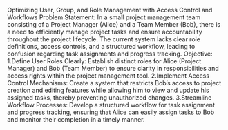Optimizing User, Group, and Role Management with Access Control and Workflows
Problem Statement:
In a small project management team consisting of a Project Manager (Alice) and a Team Member (Bob), there is a need to efficiently manage project tasks and ensure accountability throughout the project lifecycle. The current system lacks clear role definitions, access controls, and a structured workflow, leading to confusion regarding task assignments and progress tracking.
Objective:
1.Define User Roles Clearly: Establish distinct roles for Alice (Project Manager) and Bob (Team Member) to ensure clarity in responsibilities and access rights within the project management tool.
2.Implement Access Control Mechanisms: Create a system that restricts Bob’s access to project creation and editing features while allowing him to view and update his assigned tasks, thereby preventing unauthorized changes.
3.Streamline Workflow Processes: Develop a structured workflow for task assignment and progress tracking, ensuring that Alice can easily assign tasks to Bob and monitor their completion in a timely manner.

